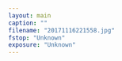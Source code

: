 ```yaml
---
layout: main
caption: ""
filename: "20171116221558.jpg"
fstop: "Unknown"
exposure: "Unknown"
---
```

